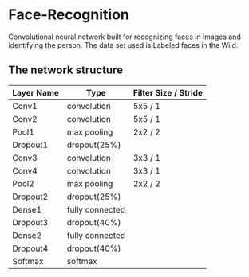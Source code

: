 # Face-Recognition
Convolutional neural network built for recognizing faces in images and identifying the person. The data set used is Labeled faces in the Wild.

## The network structure

Layer Name | Type | Filter Size / Stride
-----------| ---- | --------------------
Conv1 | convolution | 5x5 / 1
Conv2 | convolution | 5x5 / 1
Pool1 | max pooling | 2x2 / 2
Dropout1 | dropout(25%)
Conv3 | convolution | 3x3 / 1
Conv4 | convolution | 3x3 / 1
Pool2 | max pooling | 2x2 / 2
Dropout2 | dropout(25%)
Dense1 | fully connected
Dropout3 | dropout(40%)
Dense2 | fully connected
Dropout4 | dropout(40%)
Softmax | softmax
